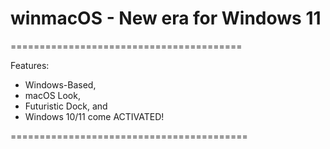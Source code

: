 # winmacOS - New era for Windows 11
========================================

Features:
- Windows-Based,
- macOS Look,
- Futuristic Dock, and
- Windows 10/11 come ACTIVATED!

=========================================
